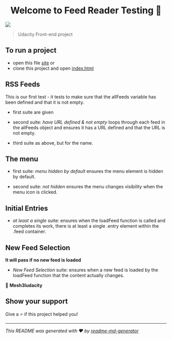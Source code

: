 <h1 align="center">Welcome to Feed Reader Testing 👋</h1>
<p>
  <img src="https://img.shields.io/badge/version-1.0-blue.svg?cacheSeconds=2592000" />
</p>

> Udacity Front-end project 

## To run a project

- open this file [site](https://donatluffy.github.io/Feed_Reader_Testing/) or
- clone this project and open [index.html](index.html)

## RSS Feeds
This is our first test - it tests to make sure that the
allFeeds variable has been defined and that it is not
empty.

- first suite are given

- second suite: *have URL defined & not empty* loops through each feed in the allFeeds object and ensures it has a URL defined and that the URL is not empty.

- third suite as above, but for the name.

## The menu

- first suite: *menu hidden by default* ensures the menu element is hidden by default.

- second suite: *not hidden* ensures the menu changes visibility when the menu icon is clicked.

## Initial Entries

- *at least a single* suite:  ensures when the loadFeed function is called and completes its work, there is at least a single .entry element within the .feed container.


## New Feed Selection
**It will pass if no new feed is loaded**
- *New Feed Selection* suite: ensures when a new feed is loaded by the loadFeed function that the content actually changes.

👤 **Mesh3ludacity**

## Show your support

Give a ⭐️ if this project helped you!

***
_This README was generated with ❤️ by [readme-md-generator](https://github.com/kefranabg/readme-md-generator)_
